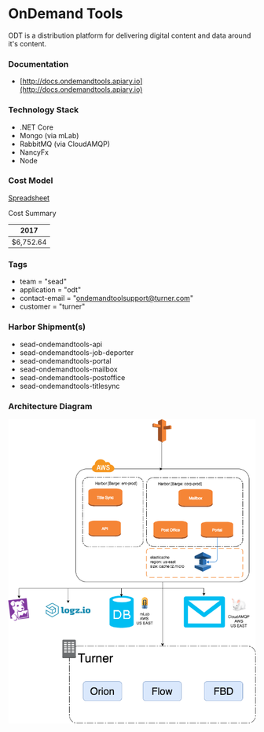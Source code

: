 OnDemand Tools
======

ODT is a distribution platform for delivering digital content and data around it's content.

### Documentation

- [http://docs.ondemandtools.apiary.io](http://docs.ondemandtools.apiary.io)

### Technology Stack

- .NET Core
- Mongo (via mLab)
- RabbitMQ (via CloudAMQP)
- NancyFx
- Node

### Cost Model

[Spreadsheet](https://www.dropbox.com/s/wjseisvj8485n7v/odt.xlsx?dl=0)

Cost Summary

| 2017   |
|-----------|
| $6,752.64 |


### Tags

- team = "sead"
- application = "odt"
- contact-email = "ondemandtoolsupport@turner.com"
- customer = "turner"


### Harbor Shipment(s)

- sead-ondemandtools-api
- sead-ondemandtools-job-deporter
- sead-ondemandtools-portal
- sead-ondemandtools-mailbox
- sead-ondemandtools-postoffice
- sead-ondemandtools-titlesync

### Architecture Diagram

![diagram](odt-architecture.png)